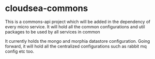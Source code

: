 # cloudsea-commons

This is a commons-api project which will be added in the dependency of every micro service.
It will hold all the common configurations and util packages to be used by all services in common

It currently holds the mongo and morphia datastore configuration. Going forward, it will hold
all the centralized configurations such as rabbit mq config etc too.
